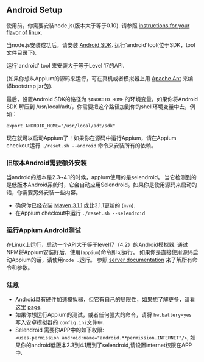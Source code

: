 ## Android Setup

使用前，你需要安装node.js(版本大于等于0.10). 请参照 [instructions for your flavor of linux](https://github.com/joyent/node/wiki/Installing-Node.js-via-package-manager).

当node.js安装成功后，请安装 [Android SDK](http://developer.android.com/sdk/index.html).
运行'android'tool(位于SDK，tool文件目录下).

运行'android' tool 来安装大于等于Level 17的API.

(如果你想从Appium的源码来运行，可在真机或者模拟器上用 [Apache Ant](http://ant.apache.org/) 来编译bootstrap jar包).

最后，设置Android SDK的路径为 `$ANDROID_HOME` 的环境变量。如果你将Android SDK 解压到 /usr/local/adt/，你需要把这个路径加到你的shell环境变量中去，例如：

    export ANDROID_HOME="/usr/local/adt/sdk"

现在就可以启动Appium了！如果你在源码中运行Appium，请在Appium checkout运行
`./reset.sh --android` 命令来安装所有的依赖。

### 旧版本Android需要额外安装

当android的版本是2.3~4.1的时候，appium使用的是selendroid。 当它检测到的是低版本Android系统时，它会自动应用Selendroid。如果你是使用源码来启动的话，你需要另外安装一些内容。

* 确保你已经安装 [Maven 3.1.1](http://maven.apache.org/download.cgi) 或比3.1.1更新的 (`mvn`).
* 在Appium checkout中运行 `./reset.sh --selendroid`

### 运行Appium Android测试

在Linux上运行，启动一个API大于等于level17（4.2）的Android模拟器. 通过NPM将Appium安装好后，使用(`appium`)命令即可运行。 如果你是直接使用源码启动Appium的话，请使用`node .`运行。
参照 [server documentation](/docs/en/writing-running-appium/server-args.md) 来了解所有命令和参数。

### 注意

* Android具有硬件加速模拟器，但它有自己的局限性，如果想了解更多，请看这里
  [page](/docs/en/appium-setup/android-hax-emulator.md).
* 如果你想运行Appium的测试，或者任何强大的命令，请将 `hw.battery=yes` 写入安卓模拟器的 `config.ini`文件中.
* Selendroid 需要你APP中的如下权限:         
  `<uses-permission android:name="android.**permission.INTERNET"/>`,
  如果你的android低版本2.3到4.1用到了selendroid,请设置internet权限在APP中.
